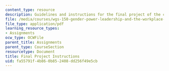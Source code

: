 ```yaml
---
content_type: resource
description: Guidelines and instructions for the final project of the course.
file: /media/courses/wgs-150-gender-power-leadership-and-the-workplace-spring-2015/fa55791f4b860b852408dd256f49e5cb_MITWGS_150S15_Finalproject.pdf
file_type: application/pdf
learning_resource_types:
- Assignments
ocw_type: OCWFile
parent_title: Assignments
parent_type: CourseSection
resourcetype: Document
title: Final Project Instructions
uid: fa55791f-4b86-0b85-2408-dd256f49e5cb
---
```

